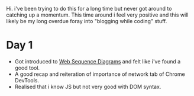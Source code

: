 Hi. i've been trying to do this for a long time but never got around to catching up a momentum. This time around i feel very positive and this will likely be my long overdue foray into "blogging while coding" stuff.

# Day 1
- Got introduced to [Web Sequence Diagrams](https://www.websequencediagrams.com) and felt like i've found a good tool.
- A good recap and reiteration of importance of network tab of Chrome DevTools.
- Realised that i know JS but not very good with DOM syntax.